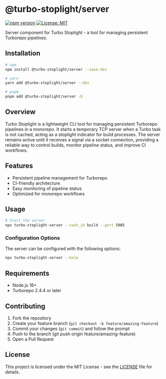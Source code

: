 # @turbo-stoplight/server

[![npm version](https://badge.fury.io/js/@turbo-stoplight/vite-plugin.svg)](https://badge.fury.io/js/@turbo-stoplight/vite-plugin)
[![License: MIT](https://img.shields.io/badge/License-MIT-yellow.svg)](https://opensource.org/licenses/MIT)

Server component for Turbo Stoplight - a tool for managing persistent Turborepo pipelines.



## Installation
```bash
# npm
npm install @turbo-stoplight/server --save-dev

# yarn
yarn add @turbo-stoplight/server --dev

# pnpm
pnpm add @turbo-stoplight/server -D
```
## Overview
Turbo Stoplight is a lightweight CLI tool for managing persistent Turborepo pipelines in a monorepo. It starts a temporary TCP server when a Turbo task is not cached, acting as a stoplight indicator for build processes. The server remains active until it receives a signal via a socket connection, providing a reliable way to control builds, monitor pipeline status, and improve CI workflows.

## Features
- Persistent pipeline management for Turborepo
- CI-friendly architecture
- Easy monitoring of pipeline status
- Optimized for monorepo workflows

## Usage

```bash
# Start the server
npx turbo-stoplight-server --task_id build --port 5005
```

### Configuration Options
The server can be configured with the following options:

```bash
npx turbo-stoplight-server --help
```



## Requirements
- Node.js 16+
- Turborepo 2.4.4 or later

## Contributing
1. Fork the repository
2. Create your feature branch (`git checkout -b feature/amazing-feature`)
3. Commit your changes (`git commit`) and follow the prompt
4. Push to the branch (git push origin feature/amazing-feature)
5. Open a Pull Request

## License
This project is licensed under the MIT License - see the [LICENSE](LICENSE) file for details.
